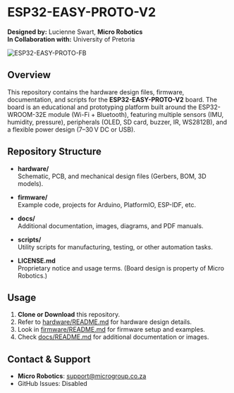 # ESP32-EASY-PROTO-V2

**Designed by:** Lucienne Swart, **Micro Robotics**  
**In Collaboration with:** University of Pretoria

![ESP32-EASY-PROTO-FB](https://github.com/user-attachments/assets/fbfdc9b4-7b1e-4b1b-b0ce-1ebc5f586d44)

## Overview

This repository contains the hardware design files, firmware, documentation, and scripts for the **ESP32-EASY-PROTO-V2** board. The board is an educational and prototyping platform built around the ESP32-WROOM-32E module (Wi-Fi + Bluetooth), featuring multiple sensors (IMU, humidity, pressure), peripherals (OLED, SD card, buzzer, IR, WS2812B), and a flexible power design (7–30 V DC or USB).

## Repository Structure

- **hardware/**  
  Schematic, PCB, and mechanical design files (Gerbers, BOM, 3D models).

- **firmware/**  
  Example code, projects for Arduino, PlatformIO, ESP-IDF, etc.

- **docs/**  
  Additional documentation, images, diagrams, and PDF manuals.

- **scripts/**  
  Utility scripts for manufacturing, testing, or other automation tasks.

- **LICENSE.md**  
  Proprietary notice and usage terms. (Board design is property of Micro Robotics.)

## Usage

1. **Clone or Download** this repository.  
2. Refer to [hardware/README.md](hardware/README.md) for hardware design details.  
3. Look in [firmware/README.md](firmware/README.md) for firmware setup and examples.  
4. Check [docs/README.md](docs/README.md) for additional documentation or images.  

## Contact & Support

- **Micro Robotics**: support@microgroup.co.za  
- GitHub Issues: Disabled

